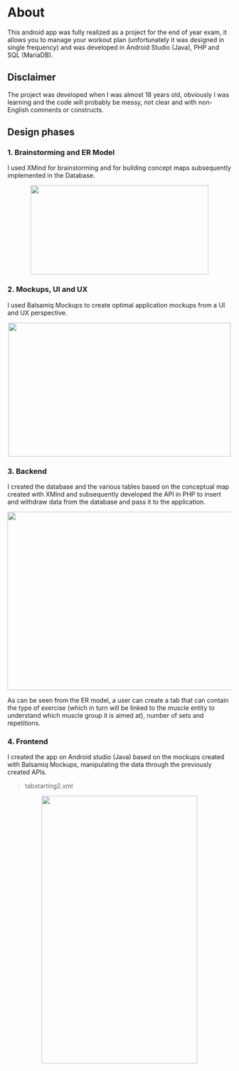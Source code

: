 # About
This android app was fully realized as a project for the end of year exam, it allows you to manage your workout plan (unfortunately it was designed in single frequency) and was developed in Android Studio (Java), PHP and SQL (MariaDB).

## Disclaimer
The project was developed when I was almost 18 years old, obviously I was learning and the code will probably be messy, not clear and with non-English comments or constructs.

## Design phases
### 1. Brainstorming and ER Model
I used XMind for brainstorming and for building concept maps subsequently implemented in the Database.
<p align="center">
  <img width="400" height="200" src="https://github.com/svtmontagna/My-Gym-Workout-Plan/blob/main/images/concept.png?raw=true">
</p>

### 2. Mockups, UI and UX
I used Balsamiq Mockups to create optimal application mockups from a UI and UX perspective.
<p align="center">
  <img width="500" height="300" src="https://github.com/svtmontagna/My-Gym-Workout-Plan/blob/main/images/mockups.png?raw=true">
</p>

### 3. Backend
I created the database and the various tables based on the conceptual map created with XMind and subsequently developed the API in PHP to insert and withdraw data from the database and pass it to the application.
<p align="center">
  <img width="700" height="400" src="https://github.com/svtmontagna/My-Gym-Workout-Plan/blob/main/images/er-model.png?raw=true">
</p>
As can be seen from the ER model, a user can create a tab that can contain the type of exercise (which in turn will be linked to the muscle entity to understand which muscle group it is aimed at), number of sets and repetitions.

### 4. Frontend
I created the app on Android studio (Java) based on the mockups created with Balsamiq Mockups, manipulating the data through the previously created APIs.
>tabstarting2.xml
<p align="center">
  <img width="350" height="600" src="https://github.com/svtmontagna/My-Gym-Workout-Plan/blob/main/images/app.png?raw=true">
</p>


